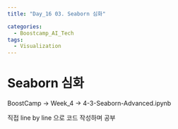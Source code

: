 ```yaml
---
title: "Day_16 03. Seaborn 심화"

categories:
  - Boostcamp_AI_Tech
tags:
  - Visualization
---
```


# Seaborn 심화

BoostCamp -> Week_4 -> 4-3-Seaborn-Advanced.ipynb

직접 line by line 으로 코드 작성하며 공부